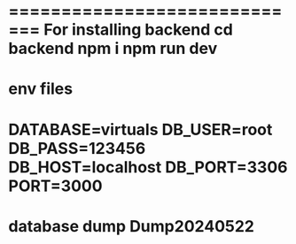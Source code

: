 =============================
For installing backend
cd backend
npm i
npm run dev
=============================
env files
=============================
DATABASE=virtuals
DB_USER=root
DB_PASS=123456
DB_HOST=localhost
DB_PORT=3306
PORT=3000
=============================
database dump Dump20240522
=============================

